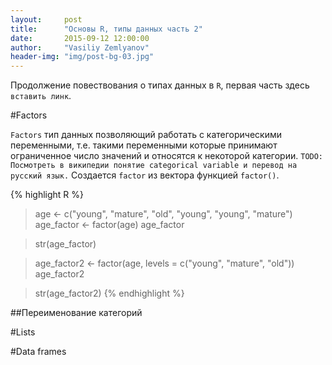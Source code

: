 ```yaml
---
layout:     post
title:      "Основы R, типы данных часть 2"
date:       2015-09-12 12:00:00
author:     "Vasiliy Zemlyanov"
header-img: "img/post-bg-03.jpg"
---
```


Продолжение повествования о типах данных в `R`, первая часть здесь `вставить линк`.

#Factors

`Factors` тип данных позволяющий работать с категорическими переменными, т.е. такими переменными которые принимают ограниченное число значений и относятся к некоторой категории.
`TODO: Посмотреть в википедии понятие categorical variable и перевод на русский язык.`
Создается `factor` из вектора функцией `factor()`.

{% highlight R %}
> age <- c("young", "mature", "old", "young", "young", "mature")
> age_factor <- factor(age)
> age_factor

> str(age_factor)

> age_factor2 <- factor(age,
>                       levels = c("young", "mature", "old"))
> age_factor2

> str(age_factor2)
{% endhighlight %}

##Переименование категорий

#Lists

#Data frames
